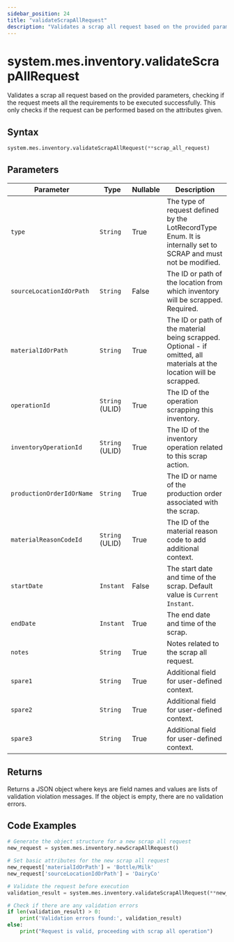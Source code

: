 ```yaml
---
sidebar_position: 24
title: "validateScrapAllRequest"
description: "Validates a scrap all request based on the provided parameters."
---
```


# system.mes.inventory.validateScrapAllRequest

Validates a scrap all request based on the provided parameters, checking if the request meets all the requirements to be executed successfully.
This only checks if the request can be performed based on the attributes given.

## Syntax

```python
system.mes.inventory.validateScrapAllRequest(**scrap_all_request)
```

## Parameters

| Parameter                 | Type            | Nullable | Description                                                                                                           |
|---------------------------|-----------------|----------|-----------------------------------------------------------------------------------------------------------------------|
| `type`                    | `String`        | True     | The type of request defined by the LotRecordType Enum. It is internally set to SCRAP and must not be modified.        |
| `sourceLocationIdOrPath`  | `String`        | False    | The ID or path of the location from which inventory will be scrapped. Required.                                       |
| `materialIdOrPath`        | `String`        | True     | The ID or path of the material being scrapped. Optional - if omitted, all materials at the location will be scrapped. |
| `operationId`             | `String` (ULID) | True     | The ID of the operation scrapping this inventory.                                                                     |
| `inventoryOperationId`    | `String` (ULID) | True     | The ID of the inventory operation related to this scrap action.                                                       |
| `productionOrderIdOrName` | `String`        | True     | The ID or name of the production order associated with the scrap.                                                     |
| `materialReasonCodeId`    | `String` (ULID) | True     | The ID of the material reason code to add additional context.                                                         |
| `startDate`               | `Instant`       | False    | The start date and time of the scrap. Default value is `Current Instant`.                                             |
| `endDate`                 | `Instant`       | True     | The end date and time of the scrap.                                                                                   |
| `notes`                   | `String`        | True     | Notes related to the scrap all request.                                                                               |
| `spare1`                  | `String`        | True     | Additional field for user-defined context.                                                                            |
| `spare2`                  | `String`        | True     | Additional field for user-defined context.                                                                            |
| `spare3`                  | `String`        | True     | Additional field for user-defined context.                                                                            |                 |                                                                                                                                           |

## Returns

Returns a JSON object where keys are field names and values are lists of validation violation messages. If the object is empty, there are no validation errors.

## Code Examples

```python
# Generate the object structure for a new scrap all request
new_request = system.mes.inventory.newScrapAllRequest()

# Set basic attributes for the new scrap all request
new_request['materialIdOrPath'] = 'Bottle/Milk'
new_request['sourceLocationIdOrPath'] = 'DairyCo'

# Validate the request before execution
validation_result = system.mes.inventory.validateScrapAllRequest(**new_request)

# Check if there are any validation errors
if len(validation_result) > 0:
    print('Validation errors found:', validation_result)
else:
    print("Request is valid, proceeding with scrap all operation")
```
